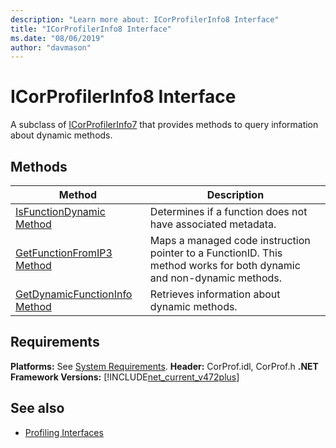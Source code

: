 ```yaml
---
description: "Learn more about: ICorProfilerInfo8 Interface"
title: "ICorProfilerInfo8 Interface"
ms.date: "08/06/2019"
author: "davmason"
---
```

# ICorProfilerInfo8 Interface

A subclass of [ICorProfilerInfo7](icorprofilerinfo7-interface.md) that provides methods to query information about dynamic methods.

## Methods

| Method|Description|
| ------------|-----------------|
|[IsFunctionDynamic Method](icorprofilerinfo8-isfunctiondynamic-method.md)| Determines if a function does not have associated metadata.|
|[GetFunctionFromIP3 Method](icorprofilerinfo8-getfunctionfromip3-method.md)| Maps a managed code instruction pointer to a FunctionID. This method works for both dynamic and non-dynamic methods. |
|[GetDynamicFunctionInfo Method](icorprofilerinfo8-getdynamicfunctioninfo-method.md)| Retrieves information about dynamic methods. |

## Requirements

**Platforms:** See [System Requirements](../../get-started/system-requirements.md).
**Header:** CorProf.idl, CorProf.h
**.NET Framework Versions:** [!INCLUDE[net_current_v472plus](../../../../includes/net-current-v472plus.md)]

## See also

- [Profiling Interfaces](profiling-interfaces.md)
